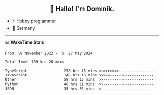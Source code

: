 <h2 align="center">👋 Hello! I'm Dominik.</h2>

- ⚡ Hobby programmer
- 📍 Germany

---
📊 **WakaTime Stats**
<!--START_SECTION:waka-->

```txt
From: 09 November 2022 - To: 27 May 2024

Total Time: 709 hrs 20 mins

TypeScript                 258 hrs 45 mins >>>>>>>>>----------------   36.48 %
JavaScript                 146 hrs 45 mins >>>>>--------------------   20.69 %
Other                      59 hrs 10 mins  >>-----------------------   08.34 %
Python                     48 hrs 11 mins  >>-----------------------   06.79 %
JSON                       35 hrs 58 mins  >------------------------   05.07 %
```

<!--END_SECTION:waka-->
